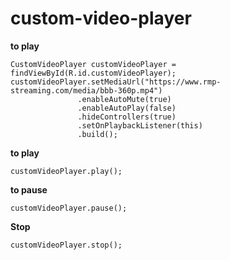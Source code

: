 # custom-video-player

<b>to play</b>

    CustomVideoPlayer customVideoPlayer = findViewById(R.id.customVideoPlayer);     
    customVideoPlayer.setMediaUrl("https://www.rmp-streaming.com/media/bbb-360p.mp4")
                   .enableAutoMute(true)
                   .enableAutoPlay(false)
                   .hideControllers(true)
                   .setOnPlaybackListener(this)
                   .build();

<b>to play</b>
      
    customVideoPlayer.play();

<b>to pause</b>
     
    customVideoPlayer.pause();

<b>Stop</b>
 
    customVideoPlayer.stop();
